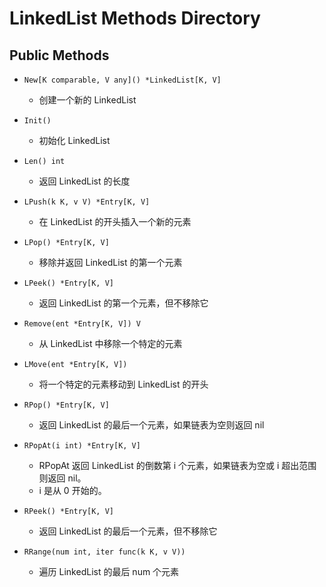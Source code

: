 # LinkedList Methods Directory

## Public Methods

- `New[K comparable, V any]() *LinkedList[K, V]`
    - 创建一个新的 LinkedList

- `Init()`
    - 初始化 LinkedList

- `Len() int`
    - 返回 LinkedList 的长度

- `LPush(k K, v V) *Entry[K, V]`
    - 在 LinkedList 的开头插入一个新的元素

- `LPop() *Entry[K, V]`
    - 移除并返回 LinkedList 的第一个元素

- `LPeek() *Entry[K, V]`
    - 返回 LinkedList 的第一个元素，但不移除它

- `Remove(ent *Entry[K, V]) V`
    - 从 LinkedList 中移除一个特定的元素

- `LMove(ent *Entry[K, V])`
    - 将一个特定的元素移动到 LinkedList 的开头

- `RPop() *Entry[K, V]`
    - 返回 LinkedList 的最后一个元素，如果链表为空则返回 nil

- `RPopAt(i int) *Entry[K, V]`
    - RPopAt 返回 LinkedList 的倒数第 i 个元素，如果链表为空或 i 超出范围则返回 nil。
    - i 是从 0 开始的。

- `RPeek() *Entry[K, V]`
    - 返回 LinkedList 的最后一个元素，但不移除它

- `RRange(num int, iter func(k K, v V))`
    - 遍历 LinkedList 的最后 num 个元素